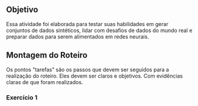 ## Objetivo

Essa atividade foi elaborada para testar suas habilidades em gerar conjuntos de dados sintéticos, lidar com desafios de dados do mundo real e preparar dados para serem alimentados em redes neurais.

## Montagem do Roteiro

Os pontos "tarefas" são os passos que devem ser seguidos para a realização do roteiro. Eles devem ser claros e objetivos. Com evidências claras de que foram realizados.

### Exercício 1